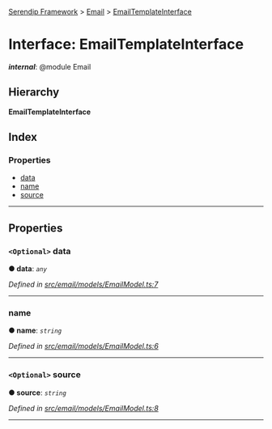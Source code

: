 [Serendip Framework](../README.md) > [Email](../modules/email.md) > [EmailTemplateInterface](../interfaces/email.emailtemplateinterface.md)

# Interface: EmailTemplateInterface

*__internal__*: @module Email

## Hierarchy

**EmailTemplateInterface**

## Index

### Properties

* [data](email.emailtemplateinterface.md#data)
* [name](email.emailtemplateinterface.md#name)
* [source](email.emailtemplateinterface.md#source)

---

## Properties

<a id="data"></a>

### `<Optional>` data

**● data**: *`any`*

*Defined in [src/email/models/EmailModel.ts:7](https://github.com/m-esm/serendip/blob/570071d/src/email/models/EmailModel.ts#L7)*

___
<a id="name"></a>

###  name

**● name**: *`string`*

*Defined in [src/email/models/EmailModel.ts:6](https://github.com/m-esm/serendip/blob/570071d/src/email/models/EmailModel.ts#L6)*

___
<a id="source"></a>

### `<Optional>` source

**● source**: *`string`*

*Defined in [src/email/models/EmailModel.ts:8](https://github.com/m-esm/serendip/blob/570071d/src/email/models/EmailModel.ts#L8)*

___


